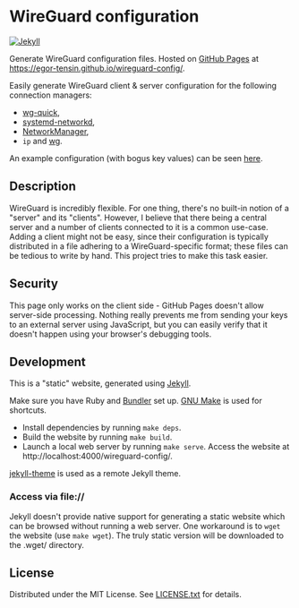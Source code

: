 WireGuard configuration
=======================

[![Jekyll](https://github.com/egor-tensin/wireguard-config/actions/workflows/jekyll.yml/badge.svg)](https://github.com/egor-tensin/wireguard-config/actions/workflows/jekyll.yml)

Generate WireGuard configuration files.
Hosted on [GitHub Pages] at https://egor-tensin.github.io/wireguard-config/.

[GitHub Pages]: https://pages.github.com

Easily generate WireGuard client & server configuration for the following
connection managers:

* [wg-quick],
* [systemd-networkd],
* [NetworkManager],
* `ip` and [wg].

[wg-quick]: https://man7.org/linux/man-pages/man8/wg-quick.8.html
[systemd-networkd]: https://www.freedesktop.org/software/systemd/man/systemd.network.html
[NetworkManager]: https://wiki.gnome.org/Projects/NetworkManager
[wg]: https://man7.org/linux/man-pages/man8/wg.8.html

An example configuration (with bogus key values) can be seen [here].

[here]: https://egor-tensin.github.io/wireguard-config/?server_public=a&server_endpoint=b:123&preshared=c&client_public=d&client_private=e&client_ipv4=192.168.1.1/24&client_ipv6=fd::/48

Description
-----------

WireGuard is incredibly flexible.
For one thing, there's no built-in notion of a "server" and its "clients".
However, I believe that there being a central server and a number of clients
connected to it is a common use-case.
Adding a client might not be easy, since their configuration is typically
distributed in a file adhering to a WireGuard-specific format; these files can
be tedious to write by hand.
This project tries to make this task easier.

Security
--------

This page only works on the client side - GitHub Pages doesn't allow
server-side processing.
Nothing really prevents me from sending your keys to an external server using
JavaScript, but you can easily verify that it doesn't happen using your
browser's debugging tools.

Development
-----------

This is a "static" website, generated using [Jekyll].

Make sure you have Ruby and [Bundler] set up.
[GNU Make] is used for shortcuts.

* Install dependencies by running `make deps`.
* Build the website by running `make build`.
* Launch a local web server by running `make serve`.
Access the website at http://localhost:4000/wireguard-config/.

[jekyll-theme] is used as a remote Jekyll theme.

[Jekyll]: https://jekyllrb.com/
[Bundler]: https://bundler.io/
[GNU Make]: https://www.gnu.org/software/make/
[jekyll-theme]: https://github.com/egor-tensin/jekyll-theme

### Access via file://

Jekyll doesn't provide native support for generating a static website which can
be browsed without running a web server.
One workaround is to `wget` the website (use `make wget`).
The truly static version will be downloaded to the .wget/ directory.

License
-------

Distributed under the MIT License.
See [LICENSE.txt] for details.

[LICENSE.txt]: LICENSE.txt
